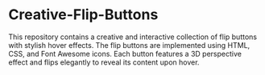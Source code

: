 # Creative-Flip-Buttons
This repository contains a creative and interactive collection of flip buttons with stylish hover effects. The flip buttons are implemented using HTML, CSS, and Font Awesome icons. Each button features a 3D perspective effect and flips elegantly to reveal its content upon hover. 
